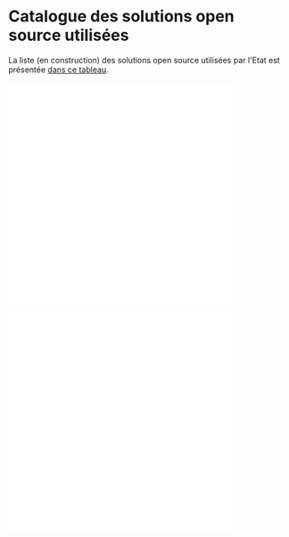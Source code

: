 # Catalogue des solutions open source utilisées

La liste (en construction) des solutions open source utilisées par l'Etat
est présentée
[dans ce tableau](./src/catalogue.html).

<div>
    <img src="./src/example2.svg" width="400" height="400" alt="css-in-readme">
</div>

<div>
    <img src="./src/example3.svg" width="400" height="400" alt="css-in-readme">
</div>
